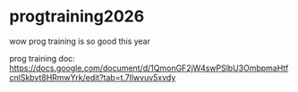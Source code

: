 # progtraining2026
wow prog training is so good this year

prog training doc:
https://docs.google.com/document/d/1QmonGF2jW4swPSlbU3OmbpmaHtfcnlSkbvt8HRmwYrk/edit?tab=t.7llwvuv5xvdy
